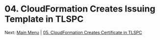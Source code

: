 # 04. CloudFormation Creates Issuing Template in TLSPC

Next: [Main Menu](/README.md) | [05. CloudFormation Creates Certificate in TLSPC](../05-tlspc-create-certificates/README.md)

